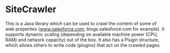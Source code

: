 SiteCrawler
===========

This is a Java library which can be used to crawl the content of some of web properties (www.salesforce.com, blogs.salesforce.com for example). It supports dynamic scaling (depending on available machine power (CPU, RAM) and network capacity) out of the box. It also has a Plugin structure, which allows others to write code (plugins) that act on the crawled pages.
